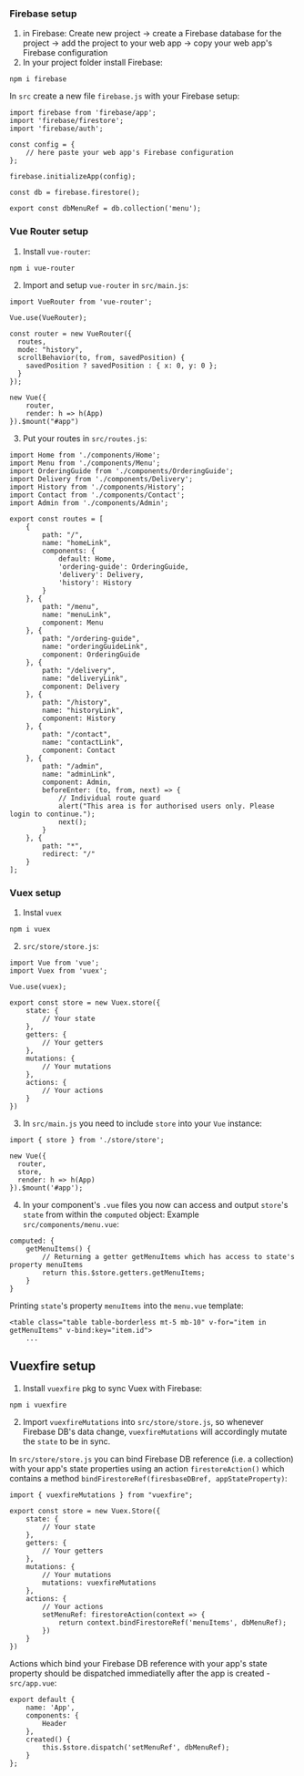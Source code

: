 ### Firebase setup
1. in Firebase: Create new project → create a Firebase database for the project → add the project to your web app → copy your web app's Firebase configuration
2. In your project folder install Firebase:
```
npm i firebase
```

In `src` create a new file `firebase.js` with your Firebase setup:
```
import firebase from 'firebase/app';
import 'firebase/firestore';
import 'firebase/auth';

const config = {
    // here paste your web app's Firebase configuration
};

firebase.initializeApp(config);

const db = firebase.firestore();

export const dbMenuRef = db.collection('menu');
```

### Vue Router setup
1. Install `vue-router`:
```
npm i vue-router
```
2. Import and setup `vue-router` in `src/main.js`:
```
import VueRouter from 'vue-router';

Vue.use(VueRouter);

const router = new VueRouter({
  routes,
  mode: "history",
  scrollBehavior(to, from, savedPosition) {
    savedPosition ? savedPosition : { x: 0, y: 0 };
  }
});

new Vue({
    router,
    render: h => h(App)
}).$mount("#app")
```
3. Put your routes in `src/routes.js`:
```
import Home from './components/Home';
import Menu from './components/Menu';
import OrderingGuide from './components/OrderingGuide';
import Delivery from './components/Delivery';
import History from './components/History';
import Contact from './components/Contact';
import Admin from './components/Admin';

export const routes = [
    { 
        path: "/", 
        name: "homeLink", 
        components: {
            default: Home,
            'ordering-guide': OrderingGuide,
            'delivery': Delivery,
            'history': History
        }
    }, { 
        path: "/menu", 
        name: "menuLink", 
        component: Menu 
    }, { 
        path: "/ordering-guide", 
        name: "orderingGuideLink", 
        component: OrderingGuide 
    }, { 
        path: "/delivery", 
        name: "deliveryLink", 
        component: Delivery 
    }, { 
        path: "/history", 
        name: "historyLink", 
        component: History 
    }, { 
        path: "/contact", 
        name: "contactLink", 
        component: Contact 
    }, { 
        path: "/admin", 
        name: "adminLink", 
        component: Admin, 
        beforeEnter: (to, from, next) => {
            // Individual route guard
            alert("This area is for authorised users only. Please login to continue.");
            next();
        }
    }, { 
        path: "*", 
        redirect: "/" 
    }
];
```

### Vuex setup
1. Instal `vuex`
```
npm i vuex
```
2. `src/store/store.js`:
```
import Vue from 'vue';
import Vuex from 'vuex';

Vue.use(vuex);

export const store = new Vuex.store({
    state: {
        // Your state
    },
    getters: {
        // Your getters
    },
    mutations: {
        // Your mutations
    },
    actions: {
        // Your actions
    }
})
```
3. In `src/main.js` you need to include `store` into your `Vue` instance:
```
import { store } from './store/store';

new Vue({
  router,
  store,
  render: h => h(App)
}).$mount('#app');
```
4. In your component's `.vue` files you now can access and output `store`'s `state` from within the `computed` object:
Example `src/components/menu.vue`:
```
computed: {
    getMenuItems() {
        // Returning a getter getMenuItems which has access to state's property menuItems
        return this.$store.getters.getMenuItems;
    }
}
```
Printing `state`'s property `menuItems` into the `menu.vue` template:
```
<table class="table table-borderless mt-5 mb-10" v-for="item in getMenuItems" v-bind:key="item.id">
    ...
```

## Vuexfire setup
1. Install `vuexfire` pkg to sync Vuex with Firebase:
```
npm i vuexfire
```
2. Import `vuexfireMutations` into `src/store/store.js`, so whenever Firebase DB's data change, `vuexfireMutations` will accordingly mutate the `state` to be in sync. 

In `src/store/store.js` you can bind Firebase DB reference (i.e. a collection) with your app's state properties using an action `firestoreAction()` which contains a method `bindFirestoreRef(firesbaseDBref, appStateProperty)`:
```
import { vuexfireMutations } from "vuexfire";

export const store = new Vuex.Store({
    state: {
        // Your state
    },
    getters: {
        // Your getters
    },
    mutations: {
        // Your mutations    
        mutations: vuexfireMutations
    },
    actions: {
        // Your actions
        setMenuRef: firestoreAction(context => {
            return context.bindFirestoreRef('menuItems', dbMenuRef);
        })
    }
})
```
Actions which bind your Firebase DB reference with your app's state property should be dispatched immediatelly after the app is created - `src/app.vue`:
```
export default {
    name: 'App',
    components: {
        Header
    },
    created() {
        this.$store.dispatch('setMenuRef', dbMenuRef);
    }
};
```